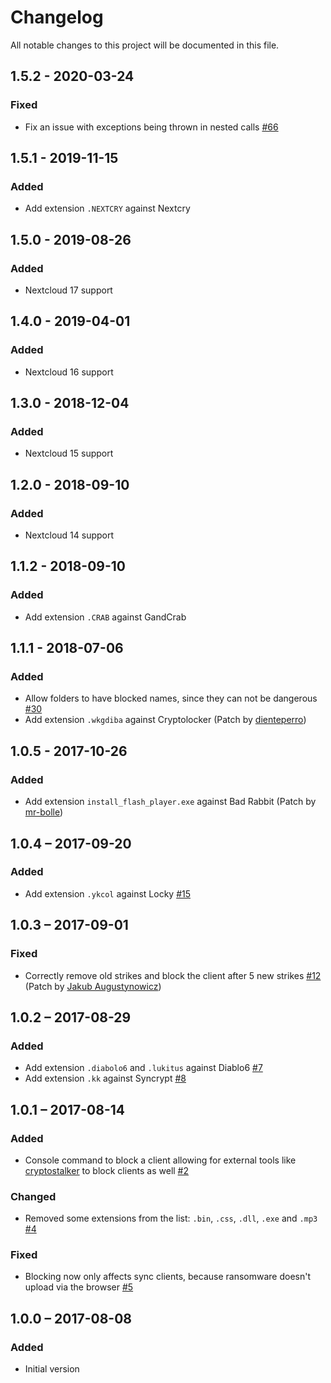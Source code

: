 # Changelog
All notable changes to this project will be documented in this file.

## 1.5.2 - 2020-03-24
### Fixed
  - Fix an issue with exceptions being thrown in nested calls [#66](https://github.com/nextcloud/ransomware_protection/issues/66)

## 1.5.1 - 2019-11-15
### Added
  - Add extension `.NEXTCRY` against Nextcry

## 1.5.0 - 2019-08-26
### Added
  - Nextcloud 17 support

## 1.4.0 - 2019-04-01
### Added
  - Nextcloud 16 support

## 1.3.0 - 2018-12-04
### Added
  - Nextcloud 15 support

## 1.2.0 - 2018-09-10
### Added
  - Nextcloud 14 support

## 1.1.2 - 2018-09-10
### Added
  - Add extension `.CRAB` against GandCrab

## 1.1.1 - 2018-07-06
### Added
  - Allow folders to have blocked names, since they can not be dangerous [#30](https://github.com/nextcloud/ransomware_protection/issues/30)
  - Add extension `.wkgdiba` against Cryptolocker (Patch by [dienteperro](https://github.com/dienteperro))

## 1.0.5 - 2017-10-26
### Added
  - Add extension `install_flash_player.exe` against Bad Rabbit (Patch by [mr-bolle](https://github.com/mr-bolle))

## 1.0.4 – 2017-09-20
### Added
 - Add extension `.ykcol` against Locky [#15](https://github.com/nextcloud/ransomware_protection/issues/15)
 
## 1.0.3 – 2017-09-01
### Fixed
 - Correctly remove old strikes and block the client after 5 new strikes [#12](https://github.com/nextcloud/ransomware_protection/issues/12) (Patch by [Jakub Augustynowicz](https://github.com/pingwiniasty))

## 1.0.2 – 2017-08-29
### Added
 - Add extension `.diabolo6` and `.lukitus` against Diablo6 [#7](https://github.com/nextcloud/ransomware_protection/issues/7)
 - Add extension `.kk` against Syncrypt [#8](https://github.com/nextcloud/ransomware_protection/issues/8)

## 1.0.1 – 2017-08-14
### Added
 - Console command to block a client allowing for external tools like [cryptostalker](https://github.com/unixist/cryptostalker) to block clients as well [#2](https://github.com/nextcloud/ransomware_protection/issues/2)

### Changed
 - Removed some extensions from the list: `.bin`, `.css`, `.dll`, `.exe` and `.mp3` [#4](https://github.com/nextcloud/ransomware_protection/issues/4)
 
### Fixed
 - Blocking now only affects sync clients, because ransomware doesn't upload via the browser
  [#5](https://github.com/nextcloud/ransomware_protection/issues/5)

## 1.0.0 – 2017-08-08
### Added
 - Initial version


